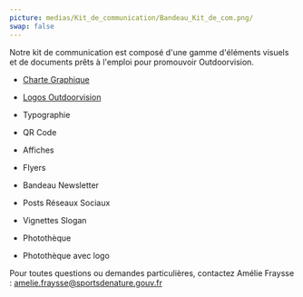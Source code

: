 ```yaml
---
picture: medias/Kit_de_communication/Bandeau_Kit_de_com.png/
swap: false
---
```


Notre kit de communication est composé d'une gamme d'éléments visuels et de documents prêts à l'emploi pour promouvoir Outdoorvision.

- [Charte Graphique](/medias/Kit_de_communication/Charte_graphique_Outdoorvision.pdf)

- [Logos Outdoorvision](/medias/Kit_de_communication/LOGOS_OUTDOORVISION.zip)

- Typographie

- QR Code

- Affiches

- Flyers

- Bandeau Newsletter

- Posts Réseaux Sociaux

- Vignettes Slogan

- Photothèque

- Photothèque avec logo

Pour toutes questions ou demandes particulières, contactez Amélie Fraysse : amelie.fraysse@sportsdenature.gouv.fr





